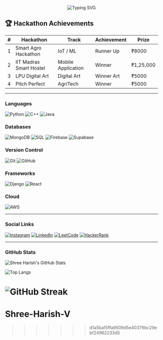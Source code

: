 
<div align="center">
  <img src="https://readme-typing-svg.herokuapp.com?font=Roboto+Mono&pause=1000&color=F72711&background=381AFF00&center=true&vCenter=true&multiline=true&width=435&lines=Hey+I'm+Shree+Harish+V+!;Not+your+Average+Developer+" alt="Typing SVG" />
</div>

## 🏆 Hackathon Achievements

<table align="center">
  <thead>
    <tr>
      <th>#</th>
      <th>Hackathon</th>
      <th>Track</th>
      <th>Achievement</th>
      <th>Prize</th>
    </tr>
  </thead>
  <tbody>
    <tr>
      <td>1</td>
      <td>Smart Agro Hackathon</td>
      <td>IoT / ML</td>
      <td>Runner Up</td>
      <td>₹8000</td>
    </tr>
    <tr>
      <td>2</td>
      <td>IIT Madras Smart Hostel</td>
      <td>Mobile Application</td>
      <td>Winner</td>
      <td>₹1,25,000</td>
    </tr>
    <tr>
      <td>3</td>
      <td>LPU Digital Art</td>
      <td>Digital Art</td>
      <td>Winner Art</td>
      <td>₹5000</td>
    </tr>
    <tr>
      <td>4</td>
      <td>Pitch Perfect</td>
      <td>AgriTech</td>
      <td>Winner</td>
      <td>₹5000</td>
    </tr>
  </tbody>
</table>

---

###  Languages  
![Python](https://img.shields.io/badge/Python-3776AB?style=for-the-badge&logo=python&logoColor=white)
![C++](https://img.shields.io/badge/C++-00599C?style=for-the-badge&logo=c%2B%2B&logoColor=white)
![Java](https://img.shields.io/badge/Java-ED8B00?style=for-the-badge&logo=java&logoColor=white)

###  Databases  
![MongoDB](https://img.shields.io/badge/MongoDB-47A248?style=for-the-badge&logo=mongodb&logoColor=white)
![SQL](https://img.shields.io/badge/SQL-003B57?style=for-the-badge&logo=sqlite&logoColor=white)
![Firebase](https://img.shields.io/badge/Firebase-FFCA28?style=for-the-badge&logo=firebase&logoColor=black)
![Supabase](https://img.shields.io/badge/Supabase-3ECF8E?style=for-the-badge&logo=supabase&logoColor=white)

###  Version Control  
![Git](https://img.shields.io/badge/Git-F05032?style=for-the-badge&logo=git&logoColor=white)
![GitHub](https://img.shields.io/badge/GitHub-181717?style=for-the-badge&logo=github&logoColor=white)

###  Frameworks  
![Django](https://img.shields.io/badge/Django-092E20?style=for-the-badge&logo=django&logoColor=white)
![React](https://img.shields.io/badge/React-20232A?style=for-the-badge&logo=react&logoColor=61DAFB)

###  Cloud  
![AWS](https://img.shields.io/badge/AWS-232F3E?style=for-the-badge&logo=amazon-aws&logoColor=white)

---

###  Social Links

[![Instagram](https://img.shields.io/badge/Instagram-%23E4405F?style=for-the-badge&logo=instagram&logoColor=white)](https://www.instagram.com/___.harish05.___)
[![LinkedIn](https://img.shields.io/badge/LinkedIn-%230077B5?style=for-the-badge&logo=linkedin&logoColor=white)](https://www.linkedin.com/in/shree-harish-v-b096892b6/)
[![LeetCode](https://img.shields.io/badge/LeetCode-%23FFA116?style=for-the-badge&logo=leetcode&logoColor=black)](https://leetcode.com/u/2Bh6d0bYRR/)
[![HackerRank](https://img.shields.io/badge/HackerRank-%232EC866?style=for-the-badge&logo=HackerRank&logoColor=white)](https://www.hackerrank.com/profile/shreeharishv)

---

###  GitHub Stats

![Shree Harish's GitHub Stats](https://github-readme-stats.vercel.app/api?username=000Shreeharish000&show_icons=true&theme=radical)

![Top Langs](https://github-readme-stats.vercel.app/api/top-langs/?username=000Shreeharish000&layout=compact&theme=radical)

![GitHub Streak](https://streak-stats.demolab.com?user=000Shreeharish000&theme=radical&hide_border=false)
=======
# Shree-Harish-V
>>>>>>> d1a5ba15ffa9509d5e40379bc29ebf24962233d5
